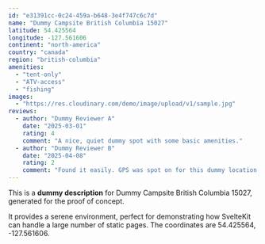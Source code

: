 ```yaml
---
id: "e31391cc-0c24-459a-b648-3e4f747c6c7d"
name: "Dummy Campsite British Columbia 15027"
latitude: 54.425564
longitude: -127.561606
continent: "north-america"
country: "canada"
region: "british-columbia"
amenities:
  - "tent-only"
  - "ATV-access"
  - "fishing"
images:
  - "https://res.cloudinary.com/demo/image/upload/v1/sample.jpg"
reviews:
  - author: "Dummy Reviewer A"
    date: "2025-03-01"
    rating: 4
    comment: "A nice, quiet dummy spot with some basic amenities."
  - author: "Dummy Reviewer B"
    date: "2025-04-08"
    rating: 2
    comment: "Found it easily. GPS was spot on for this dummy location."
---
```


This is a **dummy description** for Dummy Campsite British Columbia 15027, generated for the proof of concept.

It provides a serene environment, perfect for demonstrating how SvelteKit can handle a large number of static pages. The coordinates are 54.425564, -127.561606.
